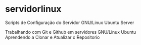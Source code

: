 # servidorlinux
Scripts de Configuração do Servidor GNU/Linux Ubuntu Server

Trabalhando com Git e Github em servidores GNU/Linux Ubuntu
Aprendendo a Clonar e Atualizar o Repositorio
